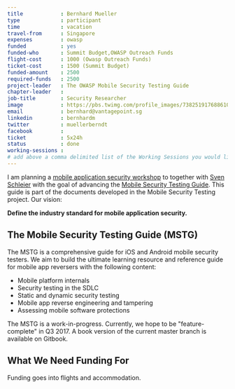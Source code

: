 ```yaml
---
title            : Bernhard Mueller
type             : participant
time             : vacation
travel-from      : Singapore
expenses         : owasp
funded           : yes
funded-who       : Summit Budget,OWASP Outreach Funds
flight-cost      : 1000 (Owasp Outreach Funds)
ticket-cost      : 1500 (Summit Budget)
funded-amount    : 2500
required-funds   : 2500
project-leader   : The OWASP Mobile Security Testing Guide
chapter-leader   :
job-title        : Security Researcher
image            : https://pbs.twimg.com/profile_images/738251917688610816/1_MzP-c2_400x400.jpg
email            : bernhard@vantagepoint.sg
linkedin         : bernhardm
twitter          : muellerberndt
facebook         :
ticket           : 5x24h
status           : done
working-sessions :
# add above a comma delimited list of the Working Sessions you would like to attend (use the session's title)
---
```


I am planning a [mobile application security workshop](/Working-Sessions/Mobile-Security/index.html) to together with [Sven Schleier](/Participants/funded/Sven-Schleier.html) with the goal of advancing the [Mobile Security Testing Guide](https://github.com/OWASP/owasp-mstg). This guide is part of the documents developed in the Mobile Security Testing project. Our vision:

**Define the industry standard for mobile application security.**

## The Mobile Security Testing Guide (MSTG)

The MSTG is a comprehensive guide for iOS and Android mobile security testers. We aim to build the ultimate learning resource and reference guide for mobile app reversers with the following content:

- Mobile platform internals
- Security testing in the SDLC
- Static and dynamic security testing
- Mobile app reverse engineering and tampering
- Assessing mobile software protections

The MSTG is a work-in-progress. Currently, we hope to be "feature-complete" in Q3 2017. A book version of the current master branch is available on Gitbook.

## What We Need Funding For

Funding goes into flights and accommodation.
